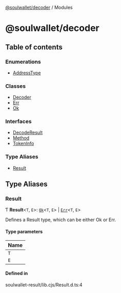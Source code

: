 [@soulwallet/decoder](README.md) / Modules

# @soulwallet/decoder

## Table of contents

### Enumerations

- [AddressType](enums/AddressType.md)

### Classes

- [Decoder](classes/Decoder.md)
- [Err](classes/Err.md)
- [Ok](classes/Ok.md)

### Interfaces

- [DecodeResult](interfaces/DecodeResult.md)
- [Method](interfaces/Method.md)
- [TokenInfo](interfaces/TokenInfo.md)

### Type Aliases

- [Result](modules.md#result)

## Type Aliases

### Result

Ƭ **Result**<`T`, `E`\>: [`Ok`](classes/Ok.md)<`T`, `E`\> \| [`Err`](classes/Err.md)<`T`, `E`\>

Defines a Result type, which can be either Ok or Err.

#### Type parameters

| Name |
| :------ |
| `T` |
| `E` |

#### Defined in

soulwallet-result/lib.cjs/Result.d.ts:4
